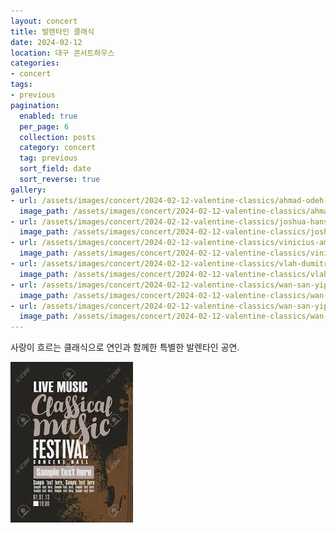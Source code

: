 ```yaml
---
layout: concert
title: 발렌타인 클래식
date: 2024-02-12
location: 대구 콘서트하우스
categories:
- concert
tags:
- previous
pagination:
  enabled: true
  per_page: 6
  collection: posts
  category: concert
  tag: previous
  sort_field: date
  sort_reverse: true
gallery:
- url: /assets/images/concert/2024-02-12-valentine-classics/ahmad-odeh-TK_WT3dl2tw-unsplash.jpg
  image_path: /assets/images/concert/2024-02-12-valentine-classics/ahmad-odeh-TK_WT3dl2tw-unsplash.jpg
- url: /assets/images/concert/2024-02-12-valentine-classics/joshua-hanson-Qizcmx0djrw-unsplash.jpg
  image_path: /assets/images/concert/2024-02-12-valentine-classics/joshua-hanson-Qizcmx0djrw-unsplash.jpg
- url: /assets/images/concert/2024-02-12-valentine-classics/vinicius-amnx-amano-pAwXYkNzgiI-unsplash.jpg
  image_path: /assets/images/concert/2024-02-12-valentine-classics/vinicius-amnx-amano-pAwXYkNzgiI-unsplash.jpg
- url: /assets/images/concert/2024-02-12-valentine-classics/vlah-dumitru-FvmwloIbCeQ-unsplash.jpg
  image_path: /assets/images/concert/2024-02-12-valentine-classics/vlah-dumitru-FvmwloIbCeQ-unsplash.jpg
- url: /assets/images/concert/2024-02-12-valentine-classics/wan-san-yip-D-_JZhn-8kI-unsplash.jpg
  image_path: /assets/images/concert/2024-02-12-valentine-classics/wan-san-yip-D-_JZhn-8kI-unsplash.jpg
- url: /assets/images/concert/2024-02-12-valentine-classics/wan-san-yip-uWBKWeuEwAE-unsplash.jpg
  image_path: /assets/images/concert/2024-02-12-valentine-classics/wan-san-yip-uWBKWeuEwAE-unsplash.jpg
---
```


사랑이 흐르는 클래식으로 연인과 함께한 특별한 발렌타인 공연.

![valentine](/assets/images/concert/2024-02-12-valentine-classics/poster.png)
